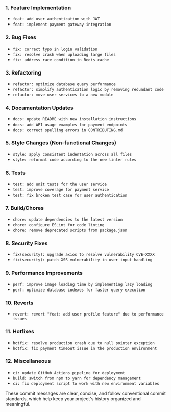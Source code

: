 ### 1. **Feature Implementation**
   - `feat: add user authentication with JWT`
   - `feat: implement payment gateway integration`

### 2. **Bug Fixes**
   - `fix: correct typo in login validation`
   - `fix: resolve crash when uploading large files`
   - `fix: address race condition in Redis cache`

### 3. **Refactoring**
   - `refactor: optimize database query performance`
   - `refactor: simplify authentication logic by removing redundant code`
   - `refactor: move user services to a new module`

### 4. **Documentation Updates**
   - `docs: update README with new installation instructions`
   - `docs: add API usage examples for payment endpoints`
   - `docs: correct spelling errors in CONTRIBUTING.md`

### 5. **Style Changes (Non-functional Changes)**
   - `style: apply consistent indentation across all files`
   - `style: reformat code according to the new linter rules`

### 6. **Tests**
   - `test: add unit tests for the user service`
   - `test: improve coverage for payment service`
   - `test: fix broken test case for user authentication`

### 7. **Build/Chores**
   - `chore: update dependencies to the latest version`
   - `chore: configure ESLint for code linting`
   - `chore: remove deprecated scripts from package.json`

### 8. **Security Fixes**
   - `fix(security): upgrade axios to resolve vulnerability CVE-XXXX`
   - `fix(security): patch XSS vulnerability in user input handling`

### 9. **Performance Improvements**
   - `perf: improve image loading time by implementing lazy loading`
   - `perf: optimize database indexes for faster query execution`

### 10. **Reverts**
   - `revert: revert "feat: add user profile feature" due to performance issues`

### 11. **Hotfixes**
   - `hotfix: resolve production crash due to null pointer exception`
   - `hotfix: fix payment timeout issue in the production environment`

### 12. **Miscellaneous**
   - `ci: update GitHub Actions pipeline for deployment`
   - `build: switch from npm to yarn for dependency management`
   - `ci: fix deployment script to work with new environment variables`

These commit messages are clear, concise, and follow conventional commit standards, which help keep your project's history organized and meaningful.